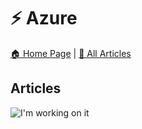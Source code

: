# ⚡ Azure

[🏠 Home Page](https://github.com/rithala) | [📰 All Articles](../README.md)

## Articles

<img alt="I'm working on it" src="https://github.com/rithala/rithala/raw/master/assets/inprogress.gif"/>
